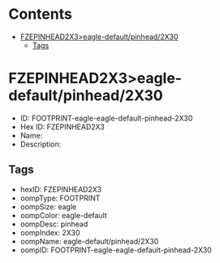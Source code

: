 



Contents
========

* [FZEPINHEAD2X3>eagle-default/pinhead/2X30](#fzepinhead2x3eagle-defaultpinhead2x30)
	* [Tags](#tags)

# FZEPINHEAD2X3>eagle-default/pinhead/2X30

- ID: FOOTPRINT-eagle-eagle-default-pinhead-2X30
- Hex ID: FZEPINHEAD2X3
- Name: 
- Description: 

## Tags

- hexID: FZEPINHEAD2X3
- oompType: FOOTPRINT
- oompSize: eagle
- oompColor: eagle-default
- oompDesc: pinhead
- oompIndex: 2X30
- oompName: eagle-default/pinhead/2X30
- oompID: FOOTPRINT-eagle-eagle-default-pinhead-2X30
